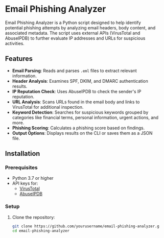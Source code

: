 # Email Phishing Analyzer

Email Phishing Analyzer is a Python script designed to help identify potential phishing attempts by analyzing email headers, body content, and associated metadata. The script uses external APIs (VirusTotal and AbuseIPDB) to further evaluate IP addresses and URLs for suspicious activities.

## Features

- **Email Parsing**: Reads and parses `.eml` files to extract relevant information.
- **Header Analysis**: Examines SPF, DKIM, and DMARC authentication results.
- **IP Reputation Check**: Uses AbuseIPDB to check the sender's IP reputation.
- **URL Analysis**: Scans URLs found in the email body and links to VirusTotal for additional inspection.
- **Keyword Detection**: Searches for suspicious keywords grouped by categories like financial terms, personal information, urgent actions, and more.
- **Phishing Scoring**: Calculates a phishing score based on findings.
- **Output Options**: Displays results on the CLI or saves them as a JSON file.

## Installation

### Prerequisites
- Python 3.7 or higher
- API keys for:
  - [VirusTotal](https://www.virustotal.com/)
  - [AbuseIPDB](https://www.abuseipdb.com/)

### Setup
1. Clone the repository:
   ```bash
   git clone https://github.com/yourusername/email-phishing-analyzer.git
   cd email-phishing-analyzer
